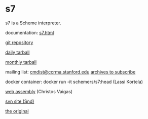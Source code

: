 # s7

s7 is a Scheme interpreter.

documentation: [s7.html](https://ccrma.stanford.edu/software/snd/snd/s7.html)

[git repository](https://cm-gitlab.stanford.edu/bil/s7.git)

[daily tarball](https://ccrma.stanford.edu/software/s7/s7.tar.gz)

[monthly tarball](https://ccrma.stanford.edu/software/s7/s7-6Sep20.tar.gz)

mailing list: cmdist@ccrma.stanford.edu
  [ archives ](https://cm-mail.stanford.edu/pipermail/cmdist/)
  [ to subscribe ](http://ccrma-mail.stanford.edu/mailman/listinfo/cmdist)

docker container: docker run -it schemers/s7:head (Lassi Kortela)

[web assembly](https://github.com/actonDev/s7-playground/) (Christos Vaigas)

[svn site (Snd)](https://sourceforge.net/p/snd/svn1/)

[the original](https://en.wikipedia.org/wiki/Sunbeam_S7_and_S8)

